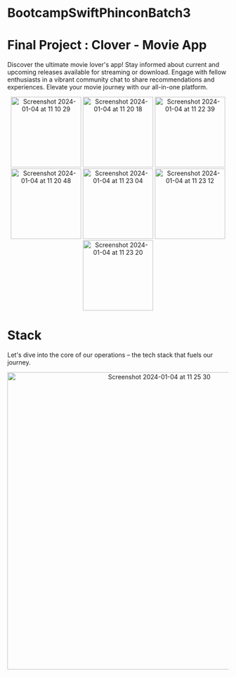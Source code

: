 # BootcampSwiftPhinconBatch3
# Final Project : Clover - Movie App

Discover the ultimate movie lover's app! Stay informed about current and upcoming releases
available for streaming or download. Engage with fellow enthusiasts in a vibrant community chat to
share recommendations and experiences. Elevate your movie journey with our all-in-one platform.

<p align = 'center'>
  <img width="160" alt="Screenshot 2024-01-04 at 11 10 29" src="https://github.com/JoWillS12/BootcampSwiftPhinconBatch3/assets/107614055/57e5e1ee-e58e-4e14-9dcd-28a407a440ac">
<img width="160" alt="Screenshot 2024-01-04 at 11 20 18" src="https://github.com/JoWillS12/BootcampSwiftPhinconBatch3/assets/107614055/98711c33-d67a-40c6-9d3d-b177a0863d69">
  <img width="160" alt="Screenshot 2024-01-04 at 11 22 39" src="https://github.com/JoWillS12/BootcampSwiftPhinconBatch3/assets/107614055/6eca8289-6c06-42a2-b69f-f1d145836f42">
<img width="160" alt="Screenshot 2024-01-04 at 11 20 48" src="https://github.com/JoWillS12/BootcampSwiftPhinconBatch3/assets/107614055/04139648-6a98-42d1-b5b8-fa01e79ed908">
<img width="160" alt="Screenshot 2024-01-04 at 11 23 04" src="https://github.com/JoWillS12/BootcampSwiftPhinconBatch3/assets/107614055/2f6ba002-439a-419c-8048-f89ad45bc66e">
<img width="160" alt="Screenshot 2024-01-04 at 11 23 12" src="https://github.com/JoWillS12/BootcampSwiftPhinconBatch3/assets/107614055/8911e625-49cc-4898-b968-be9d5bef2e20">
<img width="160" alt="Screenshot 2024-01-04 at 11 23 20" src="https://github.com/JoWillS12/BootcampSwiftPhinconBatch3/assets/107614055/8676da3c-ddc0-4495-8d33-be4b8a4f9cdd">
</p>

# Stack

Let's dive into the core of our operations – the tech stack that fuels our journey.

<p align = 'center'>
<img width="676" alt="Screenshot 2024-01-04 at 11 25 30" src="https://github.com/JoWillS12/BootcampSwiftPhinconBatch3/assets/107614055/edc820f0-857e-470c-8c6a-f9ebd8adbc26">
</p>
